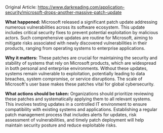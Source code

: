 Original Article: https://www.darkreading.com/application-security/microsoft-drops-another-massive-patch-update

**What happened:** Microsoft released a significant patch update addressing numerous vulnerabilities across its software ecosystem. This update includes critical security fixes to prevent potential exploitation by malicious actors. Such comprehensive updates are routine for Microsoft, aiming to mitigate risks associated with newly discovered vulnerabilities in their products, ranging from operating systems to enterprise applications.

**Why it matters:** These patches are crucial for maintaining the security and stability of systems that rely on Microsoft products, which are widespread in both personal and enterprise environments. Without these updates, systems remain vulnerable to exploitation, potentially leading to data breaches, system compromise, or service disruptions. The scale of Microsoft's user base makes these patches vital for global cybersecurity.

**What actions should be taken:** Organizations should prioritize reviewing these patches and systematically applying them to all relevant systems. This involves testing updates in a controlled IT environment to ensure compatibility with existing systems and applications. Establishing a regular patch management process that includes alerts for updates, risk assessment of vulnerabilities, and timely patch deployment will help maintain security posture and reduce exploitable risks.